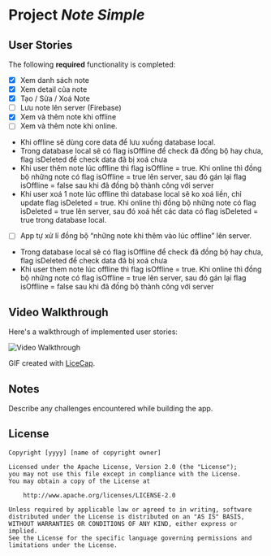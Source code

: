 # Project *Note Simple*



## User Stories

The following **required** functionality is completed:

- [x] Xem danh sách note
- [x] Xem detail của note
- [x] Tạo / Sửa / Xoá Note
- [ ] Lưu note lên server (Firebase)
- [x] Xem và thêm note khi offline 
- [ ] Xem và thêm note khi online.
- Khi offline sẽ dùng core data để lưu xuống database local.
- Trong database local sẽ có flag isOffline để check đã đồng bộ hay chưa, flag isDeleted để check data đã bị xoá chưa 
- Khi user thêm note lúc offline thì flag isOffline = true. Khi online thì đồng bộ những note có flag isOffline = true lên server, sau đó gán lại flag isOffline = false sau khi đã đồng bộ thành công với server
- Khi user xoá 1 note lúc offline thì database local sẽ ko xoá liền, chỉ update flag isDeleted = true. Khi online thì đồng bộ những note có flag isDeleted = true lên server, sau đó xoá hết các data có flag isDeleted = true trong database local.

- [ ] App tự xử lí đồng bộ “những note khi thêm vào lúc offline” lên server.
- Trong database local sẽ có flag isOffline để check đã đồng bộ hay chưa, flag isDeleted để check data đã bị xoá chưa 
- Khi user them note lúc offline thì flag isOffline = true. Khi online thì đồng bộ những note có flag isOffline = true lên server, sau đó gán lại flag isOffline = false sau khi đã đồng bộ thành công với server


## Video Walkthrough

Here's a walkthrough of implemented user stories:

<img src='https://github.com/LongNguyenPTIT/NoteSimple/blob/master/Demo.gif' title='Video Walkthrough' width='' alt='Video Walkthrough' />

GIF created with [LiceCap](http://www.cockos.com/licecap/).

## Notes

Describe any challenges encountered while building the app.

## License

    Copyright [yyyy] [name of copyright owner]

    Licensed under the Apache License, Version 2.0 (the "License");
    you may not use this file except in compliance with the License.
    You may obtain a copy of the License at

        http://www.apache.org/licenses/LICENSE-2.0

    Unless required by applicable law or agreed to in writing, software
    distributed under the License is distributed on an "AS IS" BASIS,
    WITHOUT WARRANTIES OR CONDITIONS OF ANY KIND, either express or implied.
    See the License for the specific language governing permissions and
    limitations under the License.
